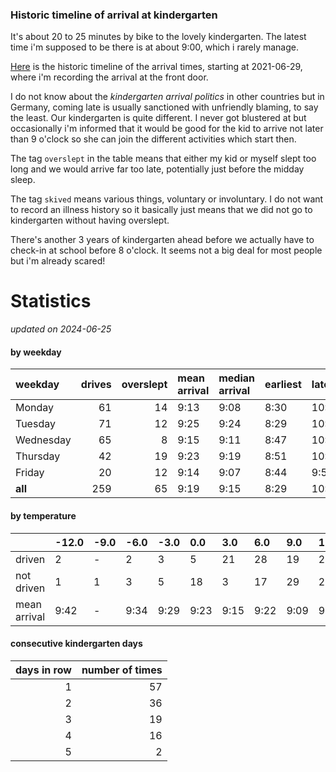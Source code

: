 ### Historic timeline of arrival at kindergarten

It's about 20 to 25 minutes by bike to the lovely kindergarten. 
The latest time i'm supposed to be there is at about 9:00, 
which i rarely manage. 

[Here](times.csv) is the historic timeline of the arrival times, starting
at 2021-06-29, where i'm recording the arrival at the front door.

I do not know about the *kindergarten arrival politics* in other
countries but in Germany, coming late is usually sanctioned 
with unfriendly blaming, to say the least. Our kindergarten is quite
different. I never got blustered at but occasionally i'm informed
that it would be good for the kid to arrive not later than 9 o'clock
so she can join the different activities which start then. 

The tag `overslept` in the table means that either my kid or myself
slept too long and we would arrive far too late, potentially just
before the midday sleep.

The tag `skived` means various things, voluntary or involuntary. I 
do not want to record an illness history so it basically just means
that we did not go to kindergarten without having overslept.

There's another 3 years of kindergarten ahead before we actually 
have to check-in at school before 8 o'clock. It seems not a big deal
for most people but i'm already scared!


# Statistics

*updated on 2024-06-25*

#### by weekday

| weekday   |   drives |   overslept | mean arrival   | median arrival   | earliest   | latest   |
|:----------|---------:|------------:|:---------------|:-----------------|:-----------|:---------|
| Monday    |       61 |          14 | 9:13           | 9:08             | 8:30       | 10:14    |
| Tuesday   |       71 |          12 | 9:25           | 9:24             | 8:29       | 10:20    |
| Wednesday |       65 |           8 | 9:15           | 9:11             | 8:47       | 10:26    |
| Thursday  |       42 |          19 | 9:23           | 9:19             | 8:51       | 10:32    |
| Friday    |       20 |          12 | 9:14           | 9:07             | 8:44       | 9:56     |
| **all**   |      259 |          65 | 9:19           | 9:15             | 8:29       | 10:32    |

#### by temperature

|              | -12.0   | -9.0   | -6.0   | -3.0   | 0.0   | 3.0   | 6.0   | 9.0   | 12.0   | 15.0   | 18.0   | 21.0   | 24.0   |
|:-------------|:--------|:-------|:-------|:-------|:------|:------|:------|:------|:-------|:-------|:-------|:-------|:-------|
| driven       | 2       | -      | 2      | 3      | 5     | 21    | 28    | 19    | 21     | 15     | 9      | 9      | 3      |
| not driven   | 1       | 1      | 3      | 5      | 18    | 3     | 17    | 29    | 23     | 18     | 23     | 7      | 4      |
| mean arrival | 9:42    | -      | 9:34   | 9:29   | 9:23  | 9:15  | 9:22  | 9:09  | 9:21   | 9:35   | 9:39   | 9:37   | 9:34   |

#### consecutive kindergarten days

|   days in row |   number of times |
|--------------:|------------------:|
|             1 |                57 |
|             2 |                36 |
|             3 |                19 |
|             4 |                16 |
|             5 |                 2 |


